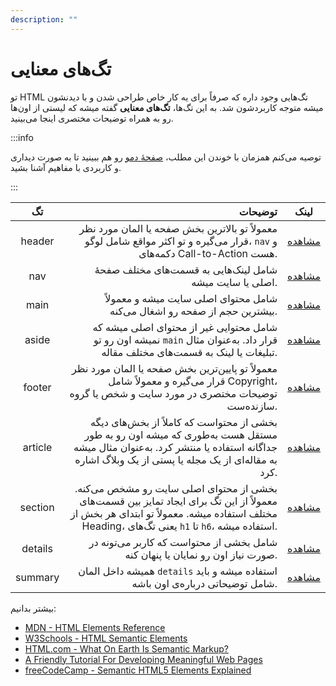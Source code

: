 ```yaml
---
description: ""
---
```


# تگ‌های معنایی

تو HTML تگ‌هایی وجود داره که صرفاً برای یه کار خاص طراحی شدن
و با دیدنشون میشه متوجه کاربردشون شد.
به این تگ‌ها، **تگ‌های معنایی** گفته میشه
که لیستی از اون‌ها رو به همراه توضیحات مختصری اینجا می‌بینید.

:::info

توصیه می‌کنم همزمان با خوندن این مطلب،
[صفحۀ دمو](https://demos.codective.ir/semantic-tags/)
رو هم ببینید تا به صورت دیداری و کاربردی با مفاهیم آشنا بشید.

:::

|   تگ    |                                                                                                                                                                                   توضیحات |                            لینک                             |
| :-----: | ----------------------------------------------------------------------------------------------------------------------------------------------------------------------------------------: | :---------------------------------------------------------: |
| header  |                                                               معمولاً تو بالاترین بخش صفحه یا المان مورد نظر قرار می‌گیره و تو اکثر مواقع شامل لوگو، `nav` و دکمه‌های Call-to-Action هست. | [مشاهده](https://demos.codective.ir/semantic-tags/#header)  |
|   nav   |                                                                                                                                  شامل لینک‌هایی به قسمت‌های مختلف صفحۀ اصلی یا سایت میشه. |   [مشاهده](https://demos.codective.ir/semantic-tags/#nav)   |
|  main   |                                                                                                                 شامل محتوای اصلی سایت میشه و معمولاً بیشترین حجم از صفحه رو اشغال می‌کنه. |  [مشاهده](https://demos.codective.ir/semantic-tags/#main)   |
|  aside  |                                                           شامل محتوایی غیر از محتوای اصلی میشه که نمیشه اون رو تو `main` قرار داد. به‌عنوان مثال تبلیغات یا لینک به قسمت‌های مختلف مقاله. |  [مشاهده](https://demos.codective.ir/semantic-tags/#aside)  |
| footer  |                                              معمولاً تو پایین‌ترین بخش صفحه یا المان مورد نظر قرار می‌گیره و معمولاً شامل Copyright، توضیحات مختصری در مورد سایت و شخص یا گروه سازنده‌ست. | [مشاهده](https://demos.codective.ir/semantic-tags/#footer)  |
| article |  بخشی از محتواست که کاملاً از بخش‌های دیگه مستقل هست به‌طوری که میشه اون رو به طور جداگانه استفاده یا منتشر کرد. به‌عنوان مثال میشه به مقاله‌ای از یک مجله یا پستی از یک وبلاگ اشاره کرد. | [مشاهده](https://demos.codective.ir/semantic-tags/#article) |
| section | بخشی از محتوای اصلی سایت رو مشخص می‌کنه. معمولاً از این تگ برای ایجاد تمایز بین قسمت‌های مختلف استفاده میشه. معمولاً تو ابتدای هر بخش از Heading، یعنی تگ‌های `h1` تا `h6`، استفاده میشه. | [مشاهده](https://demos.codective.ir/semantic-tags/#results) |
| details |                                                                                                            شامل بخشی از محتواست که کاربر می‌تونه در صورت نیاز اون رو نمایان یا پنهان کنه. | [مشاهده](https://demos.codective.ir/semantic-tags/#details) |
| summary |                                                                                                           همیشه داخل المان `details` استفاده میشه و باید شامل توضیحاتی درباره‌ی اون باشه. | [مشاهده](https://demos.codective.ir/semantic-tags/#summary) |

بیشتر بدانیم:

- [MDN - HTML Elements Reference](https://developer.mozilla.org/en-US/docs/Web/HTML/Element)
- [W3Schools - HTML Semantic Elements](https://www.w3schools.com/html/html5_semantic_elements.asp)
- [HTML.com - What On Earth Is Semantic Markup?](https://html.com/semantic-markup/)
- [A Friendly Tutorial For Developing Meaningful Web Pages](https://internetingishard.netlify.app/html-and-css/semantic-html/index.html)
- [freeCodeCamp - Semantic HTML5 Elements Explained](https://www.freecodecamp.org/news/semantic-html5-elements/)

